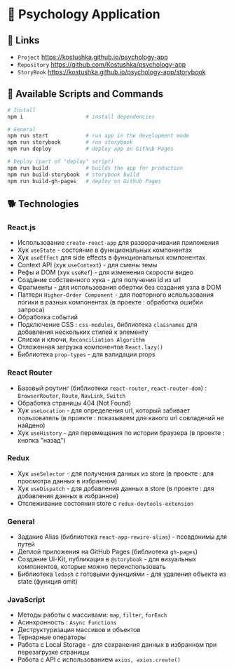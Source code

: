 # 🔰 Psychology Application

## 🐇 Links

-   `Project` https://kostushka.github.io/psychology-app
-   `Repository` https://github.com/Kostushka/psychology-app
-   `StoryBook` https://kostushka.github.io/psychology-app/storybook

## 🐀 Available Scripts and Commands

```bash
# Install
npm i                    # install dependencies
```

```bash
# General
npm run start            # run app in the development mode
npm run storybook        # run storybook
npm run deploy           # deploy app on Github Pages
```

```bash
# Deploy (part of "deploy" script)
npm run build            # builds the app for production
npm run build-storybook  # storybook build
npm run build-gh-pages   # deploy on Github Pages
```

## 🐕 Technologies

### React.js

-   Использование `create-react-app` для разворачивания приложения
-   Хук `useState` - состояние в функциональных компонентах
-   Хук `useEffect` для side effects в функциональных компонентах
-   Context API (хук `useContext`) - для смены темы
-   Рефы и DOM (хук `useRef`) - для изменения скорости видео
-   Создание собственного хука - для получения id из url
-   Фрагменты - для использования обертки без создания узла в DOM
-   Паттерн `Higher-Order Component` - для повторного использования логики в разных компонентах (в проекте : обработка ошибки запроса)
-   Обработка событий
-   Подключение CSS : `css-modules`, библиотека `classnames` для добавления нескольких стилей к элементу
-   Списки и ключи, `Reconciliation Algorithm`
-   Отложенная загрузка компонентов `React.lazy()`
-   Библиотека `prop-types` - для валидации props

### React Router

-   Базовый роутинг (библиотеки `react-router`, `react-router-dom`) : `BrowserRouter`, `Route`, `NavLink`, `Switch`
-   Обработка страницы 404 (Not Found)
-   Хук `useLocation` - для определения url, который забивает пользователь (в проекте : показываем для какого url совпадений не найдено)
-   Хук `useHistory` - для перемещения по истории браузера (в проекте : кнопка "назад")

### Redux

-   Хук `useSelector` - для получения данных из store (в проекте : для просмотра данных в избранном)
-   Хук `useDispatch` - для добавления данных в store (в проекте : для добавления данных в избранное)
-   Отслеживание состояния store с `redux-devtools-extension`

### General

-   Задание Alias (библиотека `react-app-rewire-alias`) - псевдонимы для путей
-   Деплой приложения на GitHub Pages (библиотека `gh-pages`)
-   Создание Ui-Kit, публикация в `@storybook` - для визуальных компонентов, которые можно переиспользовать
-   Библиотека `lodash` с готовыми функциями - для удаления объекта из state (функция omit)

### JavaScript

-   Методы работы с массивами: `map`, `filter`, `forEach`
-   Асинхронность : `Async Functions`
-   Деструктуризация массивов и объектов
-   Тернарные операторы
-   Работа с Local Storage - для сохранения данных в избранном при перезагрузке страницы
-   Работа с API с использованием `axios, axios.create()`
